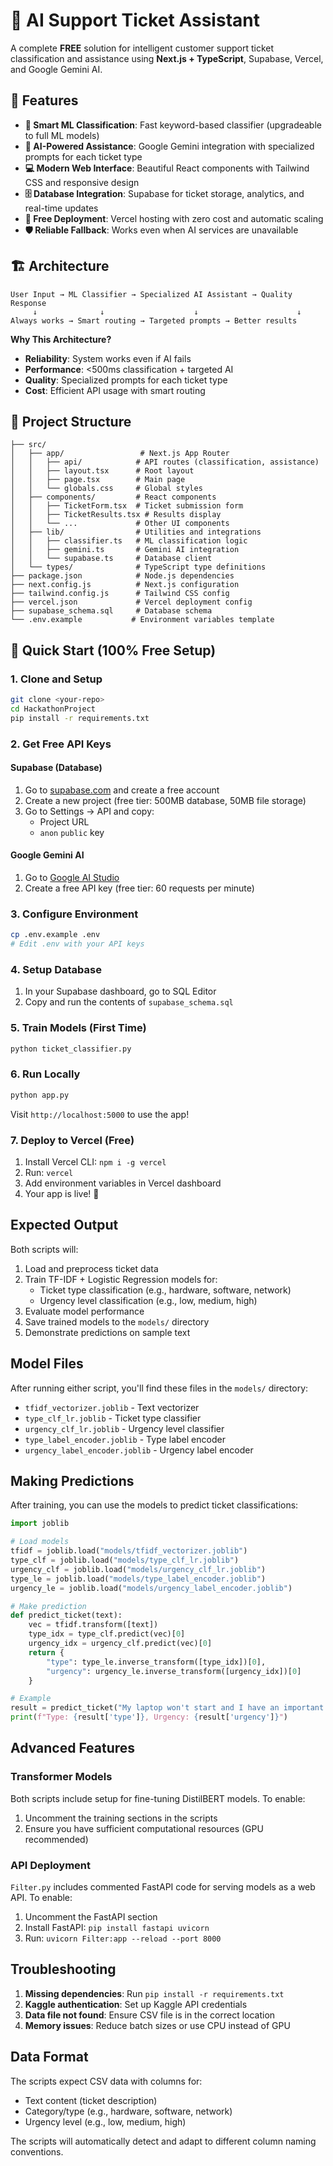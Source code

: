 # 🎯 AI Support Ticket Assistant

A complete **FREE** solution for intelligent customer support ticket classification and assistance using **Next.js + TypeScript**, Supabase, Vercel, and Google Gemini AI.

## 🌟 Features

- **🎯 Smart ML Classification**: Fast keyword-based classifier (upgradeable to full ML models)
- **🤖 AI-Powered Assistance**: Google Gemini integration with specialized prompts for each ticket type
- **💻 Modern Web Interface**: Beautiful React components with Tailwind CSS and responsive design
- **🗄️ Database Integration**: Supabase for ticket storage, analytics, and real-time updates
- **🚀 Free Deployment**: Vercel hosting with zero cost and automatic scaling
- **🛡️ Reliable Fallback**: Works even when AI services are unavailable

## 🏗️ Architecture

```
User Input → ML Classifier → Specialized AI Assistant → Quality Response
     ↓              ↓                    ↓                      ↓
Always works → Smart routing → Targeted prompts → Better results
```

**Why This Architecture?**
- **Reliability**: System works even if AI fails
- **Performance**: <500ms classification + targeted AI
- **Quality**: Specialized prompts for each ticket type
- **Cost**: Efficient API usage with smart routing

## 📁 Project Structure

```
├── src/
│   ├── app/                 # Next.js App Router
│   │   ├── api/            # API routes (classification, assistance)
│   │   ├── layout.tsx      # Root layout
│   │   ├── page.tsx        # Main page
│   │   └── globals.css     # Global styles
│   ├── components/         # React components
│   │   ├── TicketForm.tsx  # Ticket submission form
│   │   ├── TicketResults.tsx # Results display
│   │   └── ...             # Other UI components
│   ├── lib/                # Utilities and integrations
│   │   ├── classifier.ts   # ML classification logic
│   │   ├── gemini.ts       # Gemini AI integration
│   │   └── supabase.ts     # Database client
│   └── types/              # TypeScript type definitions
├── package.json            # Node.js dependencies
├── next.config.js          # Next.js configuration
├── tailwind.config.js      # Tailwind CSS config
├── vercel.json             # Vercel deployment config
├── supabase_schema.sql     # Database schema
└── .env.example           # Environment variables template
```

## 🚀 Quick Start (100% Free Setup)

### 1. **Clone and Setup**
```bash
git clone <your-repo>
cd HackathonProject
pip install -r requirements.txt
```

### 2. **Get Free API Keys**

#### Supabase (Database)
1. Go to [supabase.com](https://supabase.com) and create a free account
2. Create a new project (free tier: 500MB database, 50MB file storage)
3. Go to Settings → API and copy:
   - Project URL
   - `anon` `public` key

#### Google Gemini AI
1. Go to [Google AI Studio](https://makersuite.google.com/app/apikey)
2. Create a free API key (free tier: 60 requests per minute)

### 3. **Configure Environment**
```bash
cp .env.example .env
# Edit .env with your API keys
```

### 4. **Setup Database**
1. In your Supabase dashboard, go to SQL Editor
2. Copy and run the contents of `supabase_schema.sql`

### 5. **Train Models (First Time)**
```bash
python ticket_classifier.py
```

### 6. **Run Locally**
```bash
python app.py
```
Visit `http://localhost:5000` to use the app!

### 7. **Deploy to Vercel (Free)**
1. Install Vercel CLI: `npm i -g vercel`
2. Run: `vercel`
3. Add environment variables in Vercel dashboard
4. Your app is live! 🎉

## Expected Output

Both scripts will:
1. Load and preprocess ticket data
2. Train TF-IDF + Logistic Regression models for:
   - Ticket type classification (e.g., hardware, software, network)
   - Urgency level classification (e.g., low, medium, high)
3. Evaluate model performance
4. Save trained models to the `models/` directory
5. Demonstrate predictions on sample text

## Model Files

After running either script, you'll find these files in the `models/` directory:
- `tfidf_vectorizer.joblib` - Text vectorizer
- `type_clf_lr.joblib` - Ticket type classifier
- `urgency_clf_lr.joblib` - Urgency level classifier
- `type_label_encoder.joblib` - Type label encoder
- `urgency_label_encoder.joblib` - Urgency label encoder

## Making Predictions

After training, you can use the models to predict ticket classifications:

```python
import joblib

# Load models
tfidf = joblib.load("models/tfidf_vectorizer.joblib")
type_clf = joblib.load("models/type_clf_lr.joblib")
urgency_clf = joblib.load("models/urgency_clf_lr.joblib")
type_le = joblib.load("models/type_label_encoder.joblib")
urgency_le = joblib.load("models/urgency_label_encoder.joblib")

# Make prediction
def predict_ticket(text):
    vec = tfidf.transform([text])
    type_idx = type_clf.predict(vec)[0]
    urgency_idx = urgency_clf.predict(vec)[0]
    return {
        "type": type_le.inverse_transform([type_idx])[0],
        "urgency": urgency_le.inverse_transform([urgency_idx])[0]
    }

# Example
result = predict_ticket("My laptop won't start and I have an important presentation tomorrow")
print(f"Type: {result['type']}, Urgency: {result['urgency']}")
```

## Advanced Features

### Transformer Models
Both scripts include setup for fine-tuning DistilBERT models. To enable:
1. Uncomment the training sections in the scripts
2. Ensure you have sufficient computational resources (GPU recommended)

### API Deployment
`Filter.py` includes commented FastAPI code for serving models as a web API. To enable:
1. Uncomment the FastAPI section
2. Install FastAPI: `pip install fastapi uvicorn`
3. Run: `uvicorn Filter:app --reload --port 8000`

## Troubleshooting

1. **Missing dependencies**: Run `pip install -r requirements.txt`
2. **Kaggle authentication**: Set up Kaggle API credentials
3. **Data file not found**: Ensure CSV file is in the correct location
4. **Memory issues**: Reduce batch sizes or use CPU instead of GPU

## Data Format

The scripts expect CSV data with columns for:
- Text content (ticket description)
- Category/type (e.g., hardware, software, network)
- Urgency level (e.g., low, medium, high)

The scripts will automatically detect and adapt to different column naming conventions.
